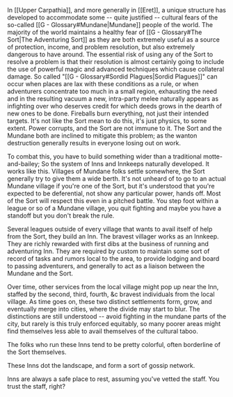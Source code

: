 In [[Upper Carpathia]], and more generally in [[Eret]], a unique structure has developed to accommodate some -- quite justified -- cultural fears of the so-called [[G - Glossary#Mundane|Mundane]] people of the world. The majority of the world maintains a healthy fear of [[G - Glossary#The Sort|The Adventuring Sort]] as they are both extremely useful as a source of protection, income, and problem resolution, but also extremely dangerous to have around. The essential risk of using any of the Sort to resolve a problem is that their resolution is almost certainly going to include the use of powerful magic and advanced techniques which cause collateral damage. So called "[[G - Glossary#Sordid Plagues|Sordid Plagues]]" can occur when places are lax with these conditions as a rule, or when adventurers concentrate too much in a small region, exhausting the need and in the resulting vacuum a new, intra-party melee naturally appears as infighting over who deserves credit for which deeds grows in the dearth of new ones to be done. Fireballs burn everything, not just their intended targets. It's not like the Sort mean to do this, it's just physics, to some extent. Power corrupts, and the Sort are not immune to it.  The Sort and the Mundane both are inclined to mitigate this problem; as the wanton destruction generally results in everyone losing out on work.

To combat this, you have to build something wider than a traditional motte-and-bailey; So the system of Inns and Innkeeps naturally developed. It works like this. Villages of Mundane folks settle somewhere, the Sort generally try to give them a wide berth. It's not unheard of to go to an actual Mundane village if you're one of the Sort, but it's understood that you're expected to be deferential, not show any particular power, hands off. Most of the Sort will respect this even in a pitched battle. You step foot within a league or so of a Mundane village, you quit fighting and maybe you have a standoff but you don't break the rule.

Several leagues outside of every village that wants to avail itself of help from the Sort, they build an Inn. The bravest villager works as an Innkeep. They are richly rewarded with first dibs at the business of running and adventuring Inn. They are required by custom to maintain some sort of record of tasks and rumors local to the area, to provide lodging and board to passing adventurers, and generally to act as a liaison between the Mundane and the Sort.

Over time, other services from the local village might pop up near the Inn, staffed by the second, third, fourth, &c bravest individuals from the local village. As time goes on, these two distinct settlements form, grow, and eventually merge into cities, where the divide may start to blur. The distinctions are still understood -- avoid fighting in the mundane parts of the city, but rarely is this truly enforced equitably, so many poorer areas might find themselves less able to avail themselves of the cultural taboo.

The folks who run these Inns tend to be pretty colorful, often borderline of the Sort themselves.

These Inns dot the landscape, and form a sort of gossip network.

Inns are always a safe place to rest, assuming you've vetted the staff. You trust the staff, right?

